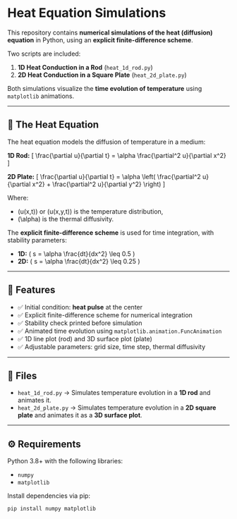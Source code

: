 # Heat Equation Simulations

This repository contains **numerical simulations of the heat (diffusion) equation** in Python, using an **explicit finite-difference scheme**.  

Two scripts are included:

1. **1D Heat Conduction in a Rod** (`heat_1d_rod.py`)  
2. **2D Heat Conduction in a Square Plate** (`heat_2d_plate.py`)  

Both simulations visualize the **time evolution of temperature** using `matplotlib` animations.

---

## 📖 The Heat Equation

The heat equation models the diffusion of temperature in a medium:

**1D Rod:**
\[
\frac{\partial u}{\partial t} = \alpha \frac{\partial^2 u}{\partial x^2}
\]

**2D Plate:**
\[
\frac{\partial u}{\partial t} = \alpha \left( \frac{\partial^2 u}{\partial x^2} + \frac{\partial^2 u}{\partial y^2} \right)
\]

Where:
- \(u(x,t)\) or \(u(x,y,t)\) is the temperature distribution,
- \(\alpha\) is the thermal diffusivity.

The **explicit finite-difference scheme** is used for time integration, with stability parameters:

- **1D:** \( s = \alpha \frac{dt}{dx^2} \leq 0.5 \)  
- **2D:** \( s = \alpha \frac{dt}{dx^2} \leq 0.25 \)

---

## 🚀 Features

- ✅ Initial condition: **heat pulse** at the center  
- ✅ Explicit finite-difference scheme for numerical integration  
- ✅ Stability check printed before simulation  
- ✅ Animated time evolution using `matplotlib.animation.FuncAnimation`  
- ✅ 1D line plot (rod) and 3D surface plot (plate)  
- ✅ Adjustable parameters: grid size, time step, thermal diffusivity  

---

## 📂 Files

- `heat_1d_rod.py` → Simulates temperature evolution in a **1D rod** and animates it.  
- `heat_2d_plate.py` → Simulates temperature evolution in a **2D square plate** and animates it as a **3D surface plot**.  

---

## ⚙️ Requirements

Python 3.8+ with the following libraries:
- `numpy`
- `matplotlib`

Install dependencies via pip:

```bash
pip install numpy matplotlib
